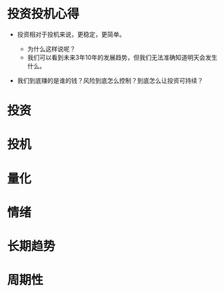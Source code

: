# 投资投机心得
- 投资相对于投机来说，更稳定，更简单。
    - 为什么这样说呢？
    - 我们可以看到未来3年10年的发展趋势，但我们无法准确知道明天会发生什么。


- 我们到底赚的是谁的钱？风险到底怎么控制？到底怎么让投资可持续？

# 投资

# 投机

# 量化

# 情绪

# 长期趋势

# 周期性

